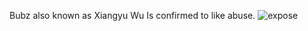 Bubz also known as Xiangyu Wu Is confirmed to like abuse.
![expose](https://i.imgur.com/GpPqvy3.png)